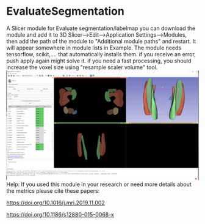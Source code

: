 # EvaluateSegmentation
A Slicer module for Evaluate segmentation/labelmap
you can download the module and add it to 3D Slicer-->Edit-->Application Settings-->Modules, then add the path of the module to "Additional module paths" and restart. It will appear somewhere in module lists in Example.
The module needs tensorflow, scikit,.... that automatically installs them. if you receive an error, push apply again might solve it.
if you need a fast processing, you should increase the voxel size using "resample scaler volume" tool.
![Alt text](Screenshot1.jpg?raw=true "Using Slicer for label evaluation")
Help:
If you used this module in your research or need more details about the metrics please cite these papers:


https://doi.org/10.1016/j.mri.2019.11.002 

https://doi.org/10.1186/s12880-015-0068-x
